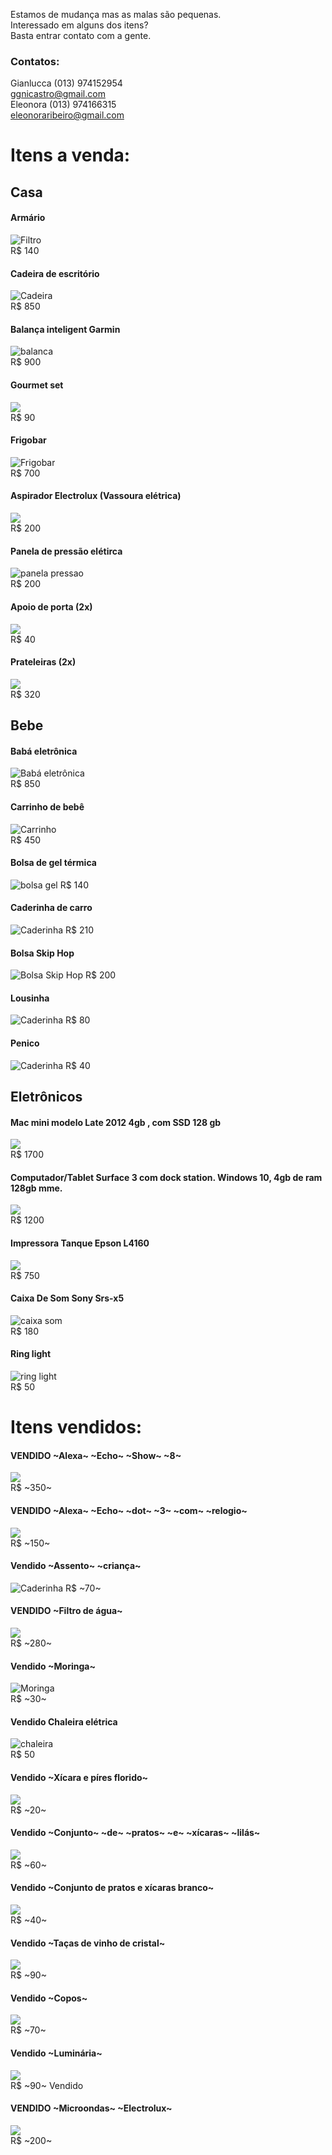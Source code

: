 Estamos de mudança mas as malas são pequenas.  
Interessado em alguns dos itens?  
Basta entrar contato com a gente.  
### Contatos:
Gianlucca (013) 974152954  
ggnicastro@gmail.com  
Eleonora  (013) 974166315  
eleonoraribeiro@gmail.com  

# Itens a venda:

## Casa

#### Armário
![Filtro](./armario.jpeg)  
R$ 140  

#### Cadeira de escritório
![Cadeira](./Cadeira.jpeg)  
R$ 850  

#### Balança inteligent Garmin
![balanca](./Balanca_inteligente.jpeg)  
R$ 900  


#### Gourmet set
![](./Tacas_vinho_2.jpeg)  
R$ 90  

#### Frigobar
![Frigobar](./FrigoBar.jpeg)  
R$ 700  

####  Aspirador Electrolux (Vassoura elétrica)
![](./Vassoura_eletrica.jpeg)  
R$ 200    


#### Panela de pressão elétirca
![panela pressao](./panela_pressao.jpg)  
R$ 200    


#### Apoio de porta (2x)
![](./Apoio_porta.JPG)  
R$ 40    

#### Prateleiras (2x)
![](./Prateleiras.JPG)  
R$ 320    

## Bebe

#### Babá eletrônica
![Babá eletrônica](./BABA.jpg)  
R$ 850  

#### Carrinho de bebê
![Carrinho](./Carrinho.jpeg)  
R$ 450  

#### Bolsa de gel térmica
![bolsa gel](./bolsa_gel_termica.jpeg)
R$ 140

#### Caderinha de carro
![Caderinha](./Cadeirinha_bebe.jpeg)
R$ 210

#### Bolsa Skip Hop
![Bolsa Skip Hop](./Bolsa_bebe.jpg)
R$ 200

#### Lousinha
![Caderinha](./Lousa.JPG)
R$ 80

#### Penico
![Caderinha](./Pinico.JPG)
R$ 40


## Eletrônicos

####  Mac mini modelo Late 2012 4gb , com SSD 128 gb
![](./macmini.jpeg)  
R$ 1700  

####  Computador/Tablet Surface 3 com dock station. Windows 10, 4gb de ram 128gb mme.
![](./surface-3.jpg)  
R$ 1200  

####  Impressora Tanque Epson L4160
![](./impressora.jpeg)  
R$ 750  


#### Caixa De Som Sony Srs-x5  
![caixa som](./caixa_som.jpeg)  
R$ 180

#### Ring light
![ring light](./ring_light.jpeg)  
R$ 50


# Itens vendidos:

####  VENDIDO ~Alexa~ ~Echo~ ~Show~ ~8~
![](./echo_show8.jpg)  
R$ ~350~

####  VENDIDO ~Alexa~ ~Echo~ ~dot~ ~3~ ~com~ ~relogio~
![](./echo_dot3.jpg)  
R$ ~150~    


#### Vendido ~Assento~ ~criança~
![Caderinha](./assento.JPG)
R$ ~70~

#### VENDIDO ~Filtro de água~
![](./Filtro.jpeg)  
R$ ~280~    

#### Vendido ~Moringa~
![Moringa](./Moringa.jpeg)  
R$ ~30~  

#### Vendido Chaleira elétrica  
![chaleira](./Chaleira.jpeg)  
R$ 50  


#### Vendido ~Xícara e píres florido~
![](./Louca.jpeg)  
R$ ~20~  

#### Vendido ~Conjunto~ ~de~ ~pratos~ ~e~ ~xícaras~ ~lilás~  
![](./Louca_3.jpeg)  
R$ ~60~  

#### Vendido ~Conjunto de pratos e xícaras branco~  
![](./Louca_2.jpeg)  
R$ ~40~  

#### Vendido ~Taças de vinho de cristal~
![](./Tacas_vinho.jpeg)  
R$ ~90~  

#### Vendido ~Copos~
![](./Copos.JPG)  
R$ ~70~  

#### Vendido ~Luminária~  
![](./Luminaria.jpeg)  
R$ ~90~ Vendido  

#### VENDIDO ~Microondas~  ~Electrolux~
![](./microondas.webp)  
R$ ~200~  

